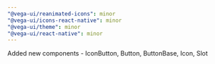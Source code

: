 ```yaml
---
"@vega-ui/reanimated-icons": minor
"@vega-ui/icons-react-native": minor
"@vega-ui/theme": minor
"@vega-ui/react-native": minor
---
```


Added new components - IconButton, Button, ButtonBase, Icon, Slot
